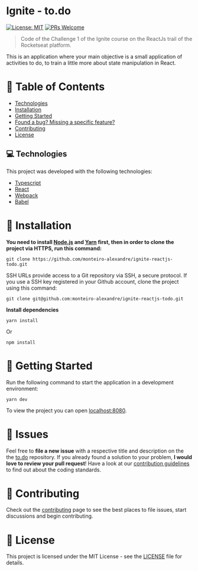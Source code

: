 <h1>
  Ignite - to.do
</h1>

[![License: MIT](https://img.shields.io/badge/License-MIT-brightgreen.svg)](https://opensource.org/licenses/MIT)
[![PRs Welcome](https://img.shields.io/badge/PRs-welcome-brightgreen.svg?style=flat-square)](http://makeapullrequest.com)

> Code of the Challenge 1 of the Ignite course on the ReactJs trail of the Rocketseat platform.

This is an application where your main objective is a small application of activities to do, to train a little more about state manipulation in React.

# :pushpin: Table of Contents

* [Technologies](#-technologies)
* [Installation](#construction_worker-installation)
* [Getting Started](#runner-getting-started)
* [Found a bug? Missing a specific feature?](#bug-issues)
* [Contributing](#tada-contributing)
* [License](#closed_book-license)

## 💻 Technologies

This project was developed with the following technologies:

- [Typescript](https://www.typescriptlang.org/)
- [React](https://reactjs.org)
- [Webpack](https://webpack.js.org/)
- [Babel](https://babeljs.io/)

# :construction_worker: Installation

**You need to install [Node.js](https://nodejs.org/en/download/) and [Yarn](https://yarnpkg.com/) first, then in order to clone the project via HTTPS, run this command:**

```
git clone https://github.com/monteiro-alexandre/ignite-reactjs-todo.git
```

SSH URLs provide access to a Git repository via SSH, a secure protocol. If you use a SSH key registered in your Github account, clone the project using this command:

```
git clone git@github.com:monteiro-alexandre/ignite-reactjs-todo.git
```

**Install dependencies**

```
yarn install
```

Or

```
npm install
```

# :runner: Getting Started

Run the following command to start the application in a development environment:

```yarn dev```

To view the project you can open [localhost:8080](http://localhost:8080).

# :bug: Issues

Feel free to **file a new issue** with a respective title and description on the the [to.do](https://github.com/monteiro-alexandre/ignite-reactjs-todo/issues) repository. If you already found a solution to your problem, **I would love to review your pull request**! Have a look at our [contribution guidelines](https://github.com/monteiro-alexandre/ignite-reactjs-todo/blob/master/CONTRIBUTING.md) to find out about the coding standards.

# :tada: Contributing

Check out the [contributing](https://github.com/monteiro-alexandre/ignite-reactjs-todo/blob/master/CONTRIBUTING.md) page to see the best places to file issues, start discussions and begin contributing.

# :closed_book: License

This project is licensed under the MIT License - see the [LICENSE](LICENSE) file for details.